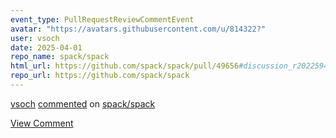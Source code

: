 ```yaml
---
event_type: PullRequestReviewCommentEvent
avatar: "https://avatars.githubusercontent.com/u/814322?"
user: vsoch
date: 2025-04-01
repo_name: spack/spack
html_url: https://github.com/spack/spack/pull/49656#discussion_r2022594110
repo_url: https://github.com/spack/spack
---
```


<a href='https://github.com/vsoch' target='_blank'>vsoch</a> <a href='https://github.com/spack/spack/pull/49656#discussion_r2022594110' target='_blank'>commented</a> on <a href='https://github.com/spack/spack' target='_blank'>spack/spack</a>

<a href='https://github.com/spack/spack/pull/49656#discussion_r2022594110' target='_blank'>View Comment</a>
